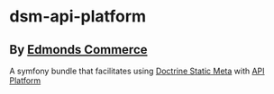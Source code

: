 # dsm-api-platform
## By [Edmonds Commerce](https://www.edmondscommerce.co.uk)
A symfony bundle that facilitates using [Doctrine Static Meta](https://github.com/edmondscommerce/doctrine-static-meta) with [API Platform](https://api-platform.com/)
